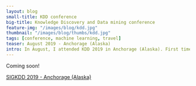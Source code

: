 ```yaml
---
layout: blog
small-title: KDD conference
big-title: Knowledge Discovery and Data mining conference
feature-img: "/images/blog/kdd.jpg"
thumbnail: "/images/blog/thumbs/kdd.jpg"
tags: [conference, machine learning, travel]
teaser: August 2019 - Anchorage (Alaska)
intro: In August, I attended KDD 2019 in Anchorage (Alaska). First time at KDD!
---
```




Coming soon!

[SIGKDD 2019 - Anchorage (Alaska)](https://www.kdd.org/kdd2019/)


